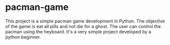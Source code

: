 # pacman-game
This project is a simple pacman game development in Python.
The objective of the game is eat all pills and not die for a ghost.
The user can control the pacman using the heyboard.
It's a very simple project developed by a python beginner.
